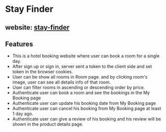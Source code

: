 # Stay Finder

## website: [stay-finder](https://stay-finder-ed81c.web.app/)

## Features

- This is a hotel booking website where user can book a room for a single day.
- After sign up or sign in, server sent a token to the client side and set token in the browser cookies.
- User can be show all rooms in Room page. and by clicking room's image, user can see all details info of that room.
- User can filter rooms in ascending or descending order by price.
- Authenticate user can book a room and see the bookings in the My Booking page
- Authenticate user can update his booking date from My Booking page
- Authenticate user can cancel his booking from My Booking page at least 1 day ago.
- Authenticate user can give a review of his booking and his review will be shown in the product details page.